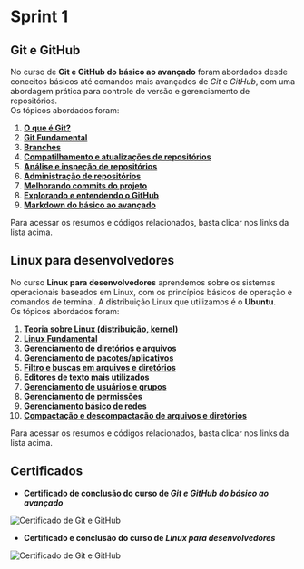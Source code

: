 # Sprint 1

## Git e GitHub

No curso de **Git e GitHub do básico ao avançado** foram abordados desde conceitos básicos até comandos mais avançados de *Git* e *GitHub*, com uma abordagem prática para controle de versão e gerenciamento de repositórios.\
Os tópicos abordados foram:

1. [**O que é Git?**](/Sprint%201/1_Git%20e%20GitHub/1_intro.md)
2. [**Git Fundamental**](/Sprint%201/1_Git%20e%20GitHub/2_git_fundamental.md)
3. [**Branches**](/Sprint%201/1_Git%20e%20GitHub/3_branches.md)
4. [**Compatilhamento e atualizações de repositórios**](/Sprint%201/1_Git%20e%20GitHub/4_compartilhamento_repo.md)
5. [**Análise e inspeção de repositórios**](/Sprint%201/1_Git%20e%20GitHub/5_analise_repo.md)
6. [**Administração de repositórios**](/Sprint%201/1_Git%20e%20GitHub/6_admin_repo.md)
7. [**Melhorando commits do projeto**](/Sprint%201/1_Git%20e%20GitHub/7_melhorando_commits.md)
8. [**Explorando e entendendo o GitHub**](/Sprint%201/1_Git%20e%20GitHub/8_explorando_gb.md)
9. [**Markdown do básico ao avançado**](/Sprint%201/1_Git%20e%20GitHub/9_markdown.md)

Para acessar os resumos e códigos relacionados, basta clicar nos links da lista acima.

## Linux para desenvolvedores

No curso **Linux para desenvolvedores** aprendemos sobre os sistemas operacionais baseados em Linux, com os princípios básicos de operação e comandos de terminal. A distribuição Linux que utilizamos é o **Ubuntu**.\
Os tópicos abordados foram:

1. [**Teoria sobre Linux (distribuição, kernel)**](/Sprint%201/2_Linux%20para%20desenvolvedores/1_teoria.md)
2. [**Linux Fundamental**](/Sprint%201/2_Linux%20para%20desenvolvedores/2_linux_fundamental.md)
3. [**Gerenciamento de diretórios e arquivos**](/Sprint%201/2_Linux%20para%20desenvolvedores/3_gerenciamento_diretorios.md)
4. [**Gerenciamento de pacotes/aplicativos**](/Sprint%201/2_Linux%20para%20desenvolvedores/4_gerenciamento_pacotes.md)
5. [**Filtro e buscas em arquivos e diretórios**](/Sprint%201/2_Linux%20para%20desenvolvedores/5_filtros.md)
6. [**Editores de texto mais utilizados**](/Sprint%201/2_Linux%20para%20desenvolvedores/6_editores.md)
7. [**Gerenciamento de usuários e grupos**](/Sprint%201/2_Linux%20para%20desenvolvedores/7_gerenciamento_usuários.md)
8. [**Gerenciamento de permissões**](/Sprint%201/2_Linux%20para%20desenvolvedores/8_gerenciamento_permissoes.md)
9. [**Gerenciamento básico de redes**](/Sprint%201/2_Linux%20para%20desenvolvedores/9_redes.md)
10. [**Compactação e descompactação de arquivos e diretórios**](/Sprint%201/2_Linux%20para%20desenvolvedores/10_compactar_arquivos.md)

Para acessar os resumos e códigos relacionados, basta clicar nos links da lista acima.

## Certificados

* **Certificado de conclusão do curso de *Git e GitHub do básico ao avançado*** 

![Certificado de Git e GitHub](certificados/certificado_git.jpg)

* **Certificado e conclusão do curso de *Linux para desenvolvedores***

![Certificado de Git e GitHub](certificados/certificado_linux.jpg)